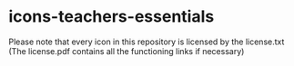 # icons-teachers-essentials
Please note that every icon in this repository is licensed by the license.txt (The license.pdf contains all the functioning links if necessary)
